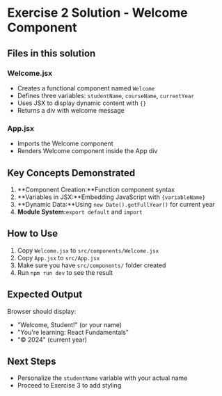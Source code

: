 # Exercise 2 Solution - Welcome Component

## Files in this solution

### Welcome.jsx
- Creates a functional component named `Welcome`
- Defines three variables: `studentName`, `courseName`, `currentYear`
- Uses JSX to display dynamic content with `{}`
- Returns a div with welcome message

### App.jsx
- Imports the Welcome component
- Renders Welcome component inside the App div

## Key Concepts Demonstrated

1. **Component Creation:**Function component syntax
2. **Variables in JSX:**Embedding JavaScript with `{variableName}`
3. **Dynamic Data:**Using `new Date().getFullYear()` for current year
4. **Module System:**`export default` and `import`

## How to Use

1. Copy `Welcome.jsx` to `src/components/Welcome.jsx`
2. Copy `App.jsx` to `src/App.jsx`
3. Make sure you have `src/components/` folder created
4. Run `npm run dev` to see the result

## Expected Output

Browser should display:
- "Welcome, Student!" (or your name)
- "You're learning: React Fundamentals"
- "© 2024" (current year)

## Next Steps

- Personalize the `studentName` variable with your actual name
- Proceed to Exercise 3 to add styling
